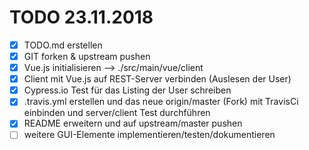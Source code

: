 # TODO 23.11.2018

 - [x] TODO.md erstellen
 - [x] GIT forken & upstream pushen
 - [x] Vue.js initialisieren --> ./src/main/vue/client
 - [x] Client mit Vue.js auf REST-Server verbinden (Auslesen der User)
 - [x] Cypress.io Test für das Listing der User schreiben
 - [x] .travis.yml erstellen und das neue origin/master (Fork) mit TravisCi einbinden und server/client Test durchführen
 - [x] README erweitern und auf upstream/master pushen
 - [ ] weitere GUI-Elemente implementieren/testen/dokumentieren